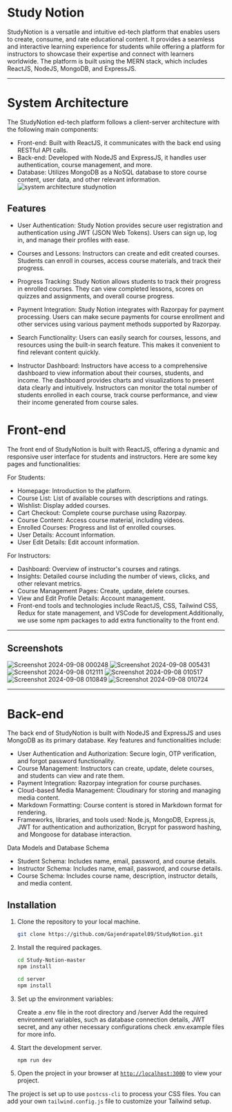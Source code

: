 # Study Notion

StudyNotion is a versatile and intuitive ed-tech platform that enables users to create, consume, and rate educational content. It provides a seamless and interactive learning experience for students while offering a platform for instructors to showcase their expertise and connect with learners worldwide. The platform is built using the MERN stack, which includes ReactJS, NodeJS, MongoDB, and ExpressJS.

***

# System Architecture
The StudyNotion ed-tech platform follows a client-server architecture with the following main components:

* Front-end: Built with ReactJS, it communicates with the back end using RESTful API calls.
* Back-end: Developed with NodeJS and ExpressJS, it handles user authentication, course management, and more.
* Database: Utilizes MongoDB as a NoSQL database to store course content, user data, and other relevant information.
![system architecture studynotion](https://github.com/user-attachments/assets/48ba4378-0d66-4b0f-8ab0-6e8fe6d8c11e)

## Features

* User Authentication: Study Notion provides secure user registration and authentication using JWT (JSON Web Tokens). Users can sign up, log in, and manage their 
  profiles with ease.
  
* Courses and Lessons: Instructors can create and edit created courses. Students can enroll in courses, access course materials, and track their progress.
* Progress Tracking: Study Notion allows students to track their progress in enrolled courses. They can view completed lessons, scores on quizzes and 
  assignments, and overall course progress.
  
* Payment Integration: Study Notion integrates with Razorpay for payment processing. Users can make secure payments for course enrollment and other services 
  using various payment methods supported by Razorpay.
  
* Search Functionality: Users can easily search for courses, lessons, and resources using the built-in search feature. This makes it convenient to find relevant 
  content quickly.
  
* Instructor Dashboard: Instructors have access to a comprehensive dashboard to view information about their courses, students, and income. The 
 dashboard provides charts and visualizations to present data clearly and intuitively. Instructors can monitor the total number of students enrolled in 
 each course, track course performance, and view their income generated from course sales.

# Front-end
The front end of StudyNotion is built with ReactJS, offering a dynamic and responsive user interface for students and instructors. Here are some key pages and functionalities:

For Students:

* Homepage: Introduction to the platform.
* Course List: List of available courses with descriptions and ratings.
* Wishlist: Display added courses.
* Cart Checkout: Complete course purchase using Razorpay.
* Course Content: Access course material, including videos.
* Enrolled Courses: Progress and list of enrolled courses.
* User Details: Account information.
* User Edit Details: Edit account information.

For Instructors:

* Dashboard: Overview of instructor's courses and ratings.
* Insights: Detailed course including the number of views, clicks, and other relevant metrics.
* Course Management Pages: Create, update, delete courses.
* View and Edit Profile Details: Account management.
* Front-end tools and technologies include ReactJS, CSS, Tailwind CSS, Redux for state management, and VSCode for development.Additionally, we use some npm packages to add extra functionality to the front end.
  
***
## Screenshots
![Screenshot 2024-09-08 000248](https://github.com/user-attachments/assets/9478a889-8e2a-4adc-a60f-e4457db1fdc1)
![Screenshot 2024-09-08 005431](https://github.com/user-attachments/assets/e788ba0d-0125-4fa2-a2ca-9b469343da74)
![Screenshot 2024-09-08 012111](https://github.com/user-attachments/assets/21ac6982-58f0-450c-9b41-99b1fc8d6700)
![Screenshot 2024-09-08 010517](https://github.com/user-attachments/assets/6556680e-2123-48b6-83cc-8296266f29cf)
![Screenshot 2024-09-08 010849](https://github.com/user-attachments/assets/575cbd3c-28b2-460f-a1e3-83899a82be72)
![Screenshot 2024-09-08 010724](https://github.com/user-attachments/assets/dd1d88d1-2d5d-4cc9-a208-2e238f819721)

***

# Back-end
The back end of StudyNotion is built with NodeJS and ExpressJS and uses MongoDB as its primary database. Key features and functionalities include:

* User Authentication and Authorization: Secure login, OTP verification, and forgot password functionality.
* Course Management: Instructors can create, update, delete courses, and students can view and rate them.
* Payment Integration: Razorpay integration for course purchases.
* Cloud-based Media Management: Cloudinary for storing and managing media content.
* Markdown Formatting: Course content is stored in Markdown format for rendering.
* Frameworks, libraries, and tools used: Node.js, MongoDB, Express.js, JWT for authentication and authorization, Bcrypt for password hashing, and Mongoose for database interaction.

Data Models and Database Schema

* Student Schema: Includes name, email, password, and course details.
* Instructor Schema: Includes name, email, password, and course details.
* Course Schema: Includes course name, description, instructor details, and media content.


## Installation

1. Clone the repository to your local machine.
    ```sh
    git clone https://github.com/Gajendrapatel09/StudyNotion.git
    ```

2. Install the required packages.
    ```sh
    cd Study-Notion-master
    npm install
    
    cd server
    npm install
    ```

3. Set up the environment variables:

   Create a .env file in the root directory and /server
   Add the required environment variables, such as database connection details, JWT secret, and any other necessary configurations check .env.example files for more info.


4. Start the development server.
    ```sh
    npm run dev
    ```

5. Open the project in your browser at [`http://localhost:3000`](http://localhost:3000) to view your project.

The project is set up to use `postcss-cli` to process your CSS files. You can add your own `tailwind.config.js` file to customize your Tailwind setup.
